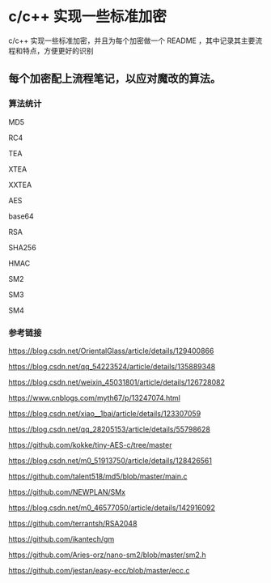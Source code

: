 # c/c++ 实现一些标准加密
c/c++ 实现一些标准加密，并且为每个加密做一个 README ，其中记录其主要流程和特点，方便更好的识别

## 每个加密配上流程笔记，以应对魔改的算法。

### 算法统计
MD5

RC4

TEA

XTEA

XXTEA

AES

base64

RSA

SHA256

HMAC

SM2

SM3

SM4

### 参考链接
https://blog.csdn.net/OrientalGlass/article/details/129400866

https://blog.csdn.net/qq_54223524/article/details/135889348

https://blog.csdn.net/weixin_45031801/article/details/126728082

https://www.cnblogs.com/myth67/p/13247074.html

https://blog.csdn.net/xiao__1bai/article/details/123307059

https://blog.csdn.net/qq_28205153/article/details/55798628

https://github.com/kokke/tiny-AES-c/tree/master

https://blog.csdn.net/m0_51913750/article/details/128426561

https://github.com/talent518/md5/blob/master/main.c

https://github.com/NEWPLAN/SMx

https://blog.csdn.net/m0_46577050/article/details/142916092

https://github.com/terrantsh/RSA2048

https://github.com/ikantech/gm

https://github.com/Aries-orz/nano-sm2/blob/master/sm2.h

https://github.com/jestan/easy-ecc/blob/master/ecc.c